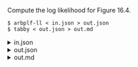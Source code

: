 Compute the log likelihood for Figure 16.4.

```shell
$ arbplf-ll < in.json > out.json
$ tabby < out.json > out.md
```

<details>
<summary>in.json</summary>
```json
{
"model_and_data" :
  {
  "edges" : [[5, 0], [5, 1], [5, 6], [6, 2], [6, 7], [7, 3], [7, 4]],
  "edge_rate_coefficients" : [1, 20, 15, 30, 5, 30, 2],
  "rate_divisor" : 300,
  "root_prior" : [0.25, 0.25, 0.25, 0.25],
  "rate_matrix" : [
	 [0, 1, 1, 1],
	 [1, 0, 1, 1],
	 [1, 1, 0, 1],
	 [1, 1, 1, 0]],
  "probability_array" : [
	 [[1, 0, 0, 0],
	  [0, 1, 0, 0],
	  [0, 1, 0, 0],
	  [0, 1, 0, 0],
	  [0, 0, 1, 0],
	  [1, 1, 1, 1],
	  [1, 1, 1, 1],
	  [1, 1, 1, 1]]]
   }
}
```
</details>

<details>
<summary>out.json</summary>
```json
{
  "columns": ["site", "value"],
  "data": [[0, -11.297288182875496]]
}
```
</details>

<details>
<summary>out.md</summary>

|    |   site |               value |
|---:|-------:|--------------------:|
|  0 |      0 | -11.297288182875496 |
</details>
